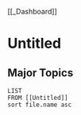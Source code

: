 [[_Dashboard]]

# Untitled

## Major Topics
```dataview
LIST 
FROM [[Untitled]]
sort file.name asc
```
